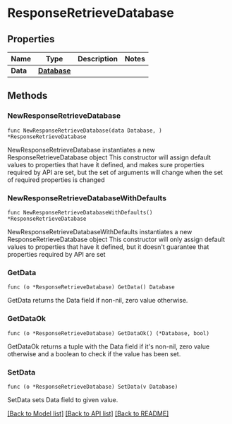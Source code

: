 # ResponseRetrieveDatabase

## Properties

Name | Type | Description | Notes
------------ | ------------- | ------------- | -------------
**Data** | [**Database**](Database.md) |  | 

## Methods

### NewResponseRetrieveDatabase

`func NewResponseRetrieveDatabase(data Database, ) *ResponseRetrieveDatabase`

NewResponseRetrieveDatabase instantiates a new ResponseRetrieveDatabase object
This constructor will assign default values to properties that have it defined,
and makes sure properties required by API are set, but the set of arguments
will change when the set of required properties is changed

### NewResponseRetrieveDatabaseWithDefaults

`func NewResponseRetrieveDatabaseWithDefaults() *ResponseRetrieveDatabase`

NewResponseRetrieveDatabaseWithDefaults instantiates a new ResponseRetrieveDatabase object
This constructor will only assign default values to properties that have it defined,
but it doesn't guarantee that properties required by API are set

### GetData

`func (o *ResponseRetrieveDatabase) GetData() Database`

GetData returns the Data field if non-nil, zero value otherwise.

### GetDataOk

`func (o *ResponseRetrieveDatabase) GetDataOk() (*Database, bool)`

GetDataOk returns a tuple with the Data field if it's non-nil, zero value otherwise
and a boolean to check if the value has been set.

### SetData

`func (o *ResponseRetrieveDatabase) SetData(v Database)`

SetData sets Data field to given value.



[[Back to Model list]](../README.md#documentation-for-models) [[Back to API list]](../README.md#documentation-for-api-endpoints) [[Back to README]](../README.md)


